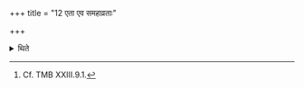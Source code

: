 +++
title = "12 एता एव समहाव्रताः"

+++

<details><summary>थिते</summary>

12. (The days in it are as follows): the same days as mentioned in the Sūtra 10) along with a Mahāvrata-day (after the ten-day-period).[^1]  

[^1]: Cf. TMB XXIII.9.1.  
</details>
